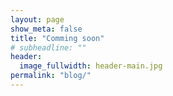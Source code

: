 ```yaml
---
layout: page
show_meta: false
title: "Comming soon"
# subheadline: ""
header:
  image_fullwidth: header-main.jpg
permalink: "blog/"
---
```

